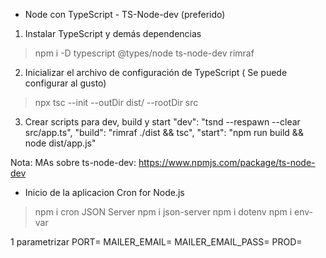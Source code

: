 * Node con TypeScript - TS-Node-dev (preferido)

1. Instalar TypeScript y demás dependencias
>npm i -D typescript @types/node ts-node-dev rimraf
2. Inicializar el archivo de configuración de TypeScript ( Se puede configurar al gusto)
>npx tsc --init --outDir dist/ --rootDir src
3. Crear scripts para dev, build y start
  "dev": "tsnd --respawn --clear src/app.ts",
  "build": "rimraf ./dist && tsc",
  "start": "npm run build && node dist/app.js"

Nota:
    MAs sobre  ts-node-dev: https://www.npmjs.com/package/ts-node-dev

* Inicio de la aplicacion
Cron for Node.js
> npm i cron
JSON Server
> npm i json-server
> npm i dotenv
> npm i env-var

1 parametrizar
PORT=
MAILER_EMAIL=
MAILER_EMAIL_PASS=
PROD=